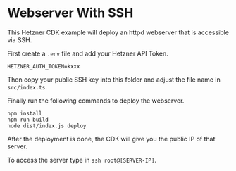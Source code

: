 # Webserver With SSH

This Hetzner CDK example will deploy an httpd webserver that is accessible via SSH.

First create a `.env` file and add your Hetzner API Token.

```
HETZNER_AUTH_TOKEN=kxxx
```

Then copy your public SSH key into this folder and adjust the file name in `src/index.ts`.

Finally run the following commands to deploy the webserver.

```
npm install
npm run build
node dist/index.js deploy
```

After the deployment is done, the CDK will give you the public IP of that server.

To access the server type in `ssh root@[SERVER-IP]`.
